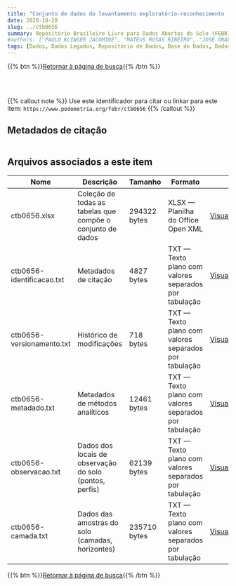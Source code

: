 ```yaml
---
title: "Conjunto de dados do levantamento exploratório-reconhecimento 'LEVANTAMENTO EXPLORATÓRIO-RECONHECIMENTO DE SOLOS DO ESTADO DA PARAÍBA (VOLUME I) E INTERPRETAÇÃO PARA USO AGRÍCOLA DOS SOLOS DO ESTADO DA PARAÍBA (VOLUME II).'"
date: 2020-10-28
slug: ../ctb0656
summary: Repositório Brasileiro Livre para Dados Abertos do Solo (FEBR) | A febre dos dados de solo no Brasil
#authors: ["PAULO KLINGER JACOMINE", "MATEUS ROSAS RIBEIRO", "JOSÉ ONALDO MONTENEGRO", "ALUÍSIO PEREIRA DA SILVA", "HERÁCLIO F. R. DE MELO FILHO", "CLOTÁRIO OLIVIER DA SILVEIRA", "ANTONIO CABRAL CAVALCANTI", "ERNANI LIBRA DE CARVALHO", "FERNANDO B. RODRIGUES E SILVA", "JERONIMO CUNHA ALMEIDA&#10;JURANDIR GONDIM REIS", "JOÃO CARLOS CHAGAS CAMPOS", "NIVALDO BURGOS", "RHENO AMARO FORMIGA", "VALDIR DE ARAÚJO BELTRÃO", "LEANDRO VETTORI", "FRANKLIN DOS SANTOS ANTUNES", "MARIA DE LOURDES A. ANASTÁCIO", "RAPHAEL M. BLOISE", "HÉLIO PIERANTONI", "MARIA AMÉLIA DURIEZ;RUTH A. L. JOHAS", "ADALTON OLIVEIRA MARTINS", "THEREZINHA C. L. BEZERRA", "LOIVA LIZIA ANTONELLO", "LUIS RAINHO S. CARNEIRO", "MARIANA E. HEYNEMMAM", "RAIMUNDO M. SOBRAL FILHO", "JOSÉ LOPES DE PAULA", "GIZA NARA C. MOREIRA", "ZILDA A. BREMAEKER", "WHASHINGTON DE O. BARRETO", "HELIO A. VAZ DE MELLO", "IDA DE SOUZA S. VETTORI", "MARIA APARECIDA B. PEREIRA", "SINÉZIO F. CHAGAS", "ADAHIL MEDEIROS LEITE", "MANOEL DA SILVA CARDOSO", "ANTONIO CARLOS MOTTA", "ANTONIO MOREIRA DA COSTA", "CLÍMACO M. AUGUSTO", "JOSÉ MATEUS", "ZENAIDE FONSECA MELLO", "MARIA LÚCIA VASCONCELLOS", "NEY HAMILTON PROFÍRIO", "MARIA CARMELITA M. MENEZES", "JOSÉ CORSINO DE OLIVEIRA", "MÉRCIA BORBOREMA DE OLIVEIRA", "CHYOSO HIRANO", "JAN HENDRIK SOLKE BRUIN."]
tags: [Dados, Dados Legados, Repositório de Dados, Base de Dados, Dados Abertos]
---
```


<style>
div.alert > div {
    font-size: 0.8rem;
}
</style>

{{% btn %}}<a href="/febr/buscar/">Retornar à página de busca</a>{{% /btn %}}

<br>
<br>

{{% callout note %}}
Use este identificador para citar ou linkar para este item: `https://www.pedometria.org/febr/ctb0656`
{{% /callout %}}

## Metadados de citação

<table>
<!-- Fonte: https://gist.github.com/jfreels/6814721 -->
<script src="https://d3js.org/d3.v3.min.js" charset="utf-8"></script>
<!-- <script type='text/javascript' src='/febr/buscar/script.js'></script> -->
<script type='text/javascript'>
  d3.tsv('ctb0656-identificacao.txt',function (data) {
    var columns = ['campo', 'valor']
    tabulate(data, columns)
  })
</script>
</table>

## Arquivos associados a este item

<table style="width:100%">
  <thead>
    <tr>
      <th>Nome</th>
      <th>Descrição</th>
      <th>Tamanho</th>
      <th>Formato</th>
      <th></th>
    </tr>
  </thead>
  <tbody>
    <tr>
      <td>ctb0656.xlsx</td>
      <td>Coleção de todas as tabelas que compõe o conjunto de dados</td>
      <td>294322 bytes</td>
      <td>XLSX — Planilha do Office Open XML</td>
      <td><a href="https://cloud.utfpr.edu.br/index.php/s/Df6dhfzYJ1DDeso/download?path=%2Fctb0656&files=ctb0656.xlsx" class="btn btn-primary btn-block" role="button">Visualizar/Abrir</a></td>
    </tr>
    <tr>
      <td>ctb0656-identificacao.txt</td>
      <td>Metadados de citação</td>
      <td>4827 bytes</td>
      <td>TXT — Texto plano com valores separados por tabulação</td>
      <td><a href="https://cloud.utfpr.edu.br/index.php/s/Df6dhfzYJ1DDeso/download?path=%2Fctb0656&files=ctb0656-identificacao.txt" class="btn btn-primary btn-block" role="button">Visualizar/Abrir</a></td>
    </tr>
    <tr>
      <td>ctb0656-versionamento.txt</td>
      <td>Histórico de modificações</td>
      <td>718 bytes</td>
      <td>TXT — Texto plano com valores separados por tabulação</td>
      <td><a href="https://cloud.utfpr.edu.br/index.php/s/Df6dhfzYJ1DDeso/download?path=%2Fctb0656&files=ctb0656-versionamento.txt" class="btn btn-primary btn-block" role="button">Visualizar/Abrir</a></td>
    </tr>
    <tr>
      <td>ctb0656-metadado.txt</td>
      <td>Metadados de métodos analíticos</td>
      <td>12461 bytes</td>
      <td>TXT — Texto plano com valores separados por tabulação</td>
      <td><a href="https://cloud.utfpr.edu.br/index.php/s/Df6dhfzYJ1DDeso/download?path=%2Fctb0656&files=ctb0656-metadado.txt" class="btn btn-primary btn-block" role="button">Visualizar/Abrir</a></td>
    </tr>
    <tr>
      <td>ctb0656-observacao.txt</td>
      <td>Dados dos locais de observação do solo (pontos, perfis)</td>
      <td>62139 bytes</td>
      <td>TXT — Texto plano com valores separados por tabulação</td>
      <td><a href="https://cloud.utfpr.edu.br/index.php/s/Df6dhfzYJ1DDeso/download?path=%2Fctb0656&files=ctb0656-observacao.txt" class="btn btn-primary btn-block" role="button">Visualizar/Abrir</a></td>
    </tr>
    <tr>
      <td>ctb0656-camada.txt</td>
      <td>Dados das amostras do solo (camadas, horizontes)</td>
      <td>235710 bytes</td>
      <td>TXT — Texto plano com valores separados por tabulação</td>
      <td><a href="https://cloud.utfpr.edu.br/index.php/s/Df6dhfzYJ1DDeso/download?path=%2Fctb0656&files=ctb0656-camada.txt" class="btn btn-primary btn-block" role="button">Visualizar/Abrir</a></td>
    </tr>
  </tbody>
</table>

{{% btn %}}<a href="/febr/buscar/">Retornar à página de busca</a>{{% /btn %}}
